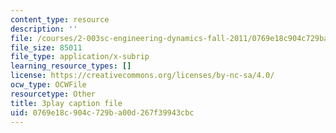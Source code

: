 ```yaml
---
content_type: resource
description: ''
file: /courses/2-003sc-engineering-dynamics-fall-2011/0769e18c904c729ba00d267f39943cbc_1xJJu5p3dD0.srt
file_size: 85011
file_type: application/x-subrip
learning_resource_types: []
license: https://creativecommons.org/licenses/by-nc-sa/4.0/
ocw_type: OCWFile
resourcetype: Other
title: 3play caption file
uid: 0769e18c-904c-729b-a00d-267f39943cbc
---
```

